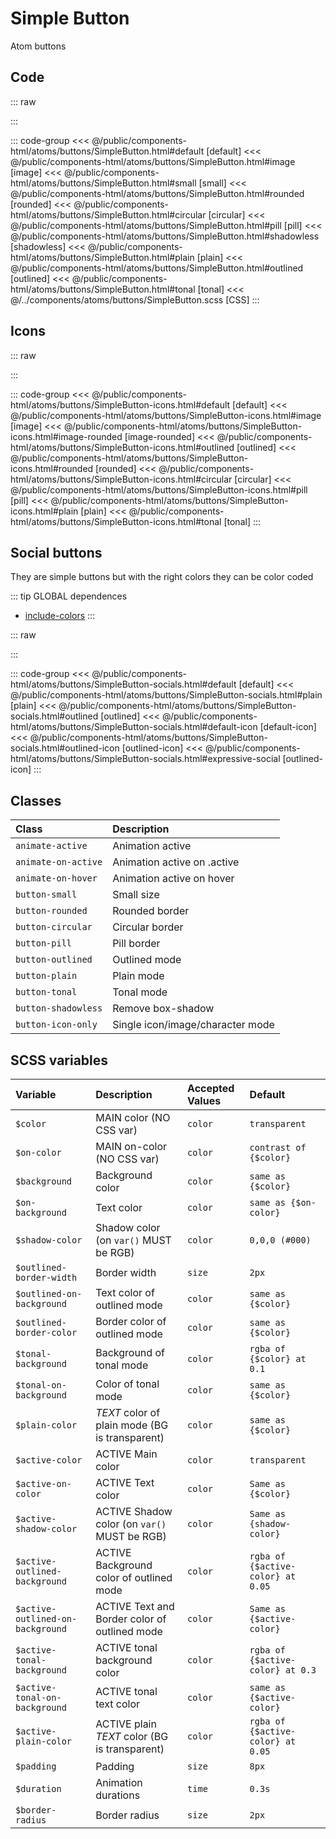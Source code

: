 # Simple Button
<Badge type="tip">Atom</Badge> <Badge type="info">buttons</Badge>

## Code

::: raw
<div class="dev-section">
    <!--@include: ../../public/components-html/atoms/buttons/SimpleButton.html -->
</div>
:::

::: code-group
<<< @/public/components-html/atoms/buttons/SimpleButton.html#default [default]
<<< @/public/components-html/atoms/buttons/SimpleButton.html#image [image]
<<< @/public/components-html/atoms/buttons/SimpleButton.html#small [small]
<<< @/public/components-html/atoms/buttons/SimpleButton.html#rounded [rounded]
<<< @/public/components-html/atoms/buttons/SimpleButton.html#circular [circular]
<<< @/public/components-html/atoms/buttons/SimpleButton.html#pill [pill]
<<< @/public/components-html/atoms/buttons/SimpleButton.html#shadowless [shadowless]
<<< @/public/components-html/atoms/buttons/SimpleButton.html#plain [plain]
<<< @/public/components-html/atoms/buttons/SimpleButton.html#outlined [outlined]
<<< @/public/components-html/atoms/buttons/SimpleButton.html#tonal [tonal]
<<< @/../components/atoms/buttons/SimpleButton.scss [CSS]
:::

## Icons

::: raw
<div class="dev-section">
    <!--@include: ../../public/components-html/atoms/buttons/SimpleButton-icons.html -->
</div>
:::

::: code-group
<<< @/public/components-html/atoms/buttons/SimpleButton-icons.html#default [default]
<<< @/public/components-html/atoms/buttons/SimpleButton-icons.html#image [image]
<<< @/public/components-html/atoms/buttons/SimpleButton-icons.html#image-rounded [image-rounded]
<<< @/public/components-html/atoms/buttons/SimpleButton-icons.html#outlined [outlined]
<<< @/public/components-html/atoms/buttons/SimpleButton-icons.html#rounded [rounded]
<<< @/public/components-html/atoms/buttons/SimpleButton-icons.html#circular [circular]
<<< @/public/components-html/atoms/buttons/SimpleButton-icons.html#pill [pill]
<<< @/public/components-html/atoms/buttons/SimpleButton-icons.html#plain [plain]
<<< @/public/components-html/atoms/buttons/SimpleButton-icons.html#tonal [tonal]
:::

## Social buttons
They are simple buttons but with the right colors they can be color coded

::: tip GLOBAL dependences
- [include-colors](/global/includers/colors.md)
:::

::: raw
<div class="dev-section">
    <!--@include: ../../public/components-html/atoms/buttons/SimpleButton-socials.html -->
</div>
:::

::: code-group
<<< @/public/components-html/atoms/buttons/SimpleButton-socials.html#default [default]
<<< @/public/components-html/atoms/buttons/SimpleButton-socials.html#plain [plain]
<<< @/public/components-html/atoms/buttons/SimpleButton-socials.html#outlined [outlined]
<<< @/public/components-html/atoms/buttons/SimpleButton-socials.html#default-icon [default-icon]
<<< @/public/components-html/atoms/buttons/SimpleButton-socials.html#outlined-icon [outlined-icon]
<<< @/public/components-html/atoms/buttons/SimpleButton-socials.html#expressive-social [outlined-icon]
:::


## Classes

| Class                | Description                      |
|:---------------------|:---------------------------------|
| `animate-active`     | Animation active                 |
| `animate-on-active`  | Animation active on .active      |
| `animate-on-hover`   | Animation active on hover        |
| `button-small`       | Small size                       |
| `button-rounded`     | Rounded border                   |
| `button-circular`    | Circular border                  |
| `button-pill`        | Pill border                      |
| `button-outlined`    | Outlined mode                    |
| `button-plain`       | Plain mode                       |
| `button-tonal`       | Tonal mode                       |
| `button-shadowless`  | Remove box-shadow                |
| `button-icon-only`   | Single icon/image/character mode |

## SCSS variables

| Variable                         | Description                                     | Accepted Values | Default                           |
|:---------------------------------|:------------------------------------------------|:----------------|:----------------------------------|
| `$color`                         | MAIN color (NO CSS var)                         | `color`         | `transparent`                     |
| `$on-color`                      | MAIN on-color (NO CSS var)                      | `color`         | `contrast of {$color}`            |
| `$background`                    | Background color                                | `color`         | `same as {$color}`                |
| `$on-background`                 | Text color                                      | `color`         | `same as {$on-color}`             |
| `$shadow-color`                  | Shadow color (on `var()` MUST be RGB)           | `color`         | `0,0,0 (#000)`                    | 
| `$outlined-border-width`         | Border width                                    | `size`          | `2px`                             |
| `$outlined-on-background`        | Text color of outlined mode                     | `color`         | `same as {$color}`                |
| `$outlined-border-color`         | Border color of outlined mode                   | `color`         | `same as {$color}`                |
| `$tonal-background`              | Background of tonal mode                        | `color`         | `rgba of {$color} at 0.1`         |
| `$tonal-on-background`           | Color of tonal mode                             | `color`         | `same as {$color}`                |
| `$plain-color`                   | *TEXT* color of plain mode (BG is transparent)  | `color`         | `same as {$color}`                |
| `$active-color`                  | ACTIVE Main color                               | `color`         | `transparent`                     |
| `$active-on-color`               | ACTIVE Text color                               | `color`         | `Same as {$color}`                |
| `$active-shadow-color`           | ACTIVE Shadow color (on `var()` MUST be RGB)    | `color`         | `Same as {shadow-color}`          |
| `$active-outlined-background`    | ACTIVE Background color of outlined mode        | `color`         | `rgba of {$active-color} at 0.05` |
| `$active-outlined-on-background` | ACTIVE Text and Border color of outlined mode   | `color`         | `Same as {$active-color}`         |
| `$active-tonal-background`       | ACTIVE tonal background color                   | `color`         | `rgba of {$active-color} at 0.3`  |
| `$active-tonal-on-background`    | ACTIVE tonal text color                         | `color`         | `same as {$active-color}`         |
| `$active-plain-color`            | ACTIVE plain *TEXT* color (BG is transparent)   | `color`         | `rgba of {$active-color} at 0.05` |
| `$padding`                       | Padding                                         | `size`          | `8px`                             |
| `$duration`                      | Animation durations                             | `time`          | `0.3s`                            |
| `$border-radius`                 | Border radius                                   | `size`          | `2px`                             |

<style lang="scss">
@use "docs/theme.scss" as theme;
@use "components/atoms/buttons/SimpleButton.scss" as * with (
    $color: theme.$primary-color,
    $active-color: theme.$secondary-color,
);
</style>
